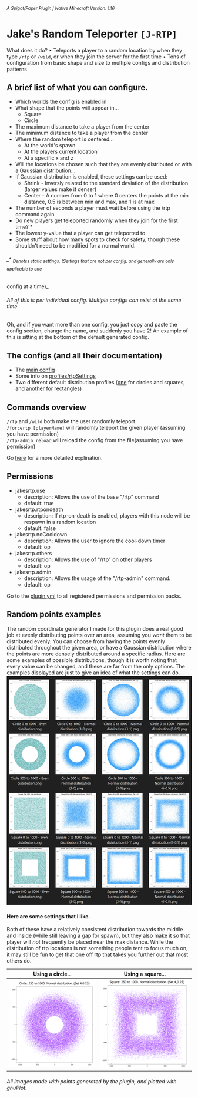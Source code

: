 <sup>_A Spigot/Paper Plugin | Native Minecraft Version: 1.16_</sup>

# Jake's Random Teleporter `[J-RTP]`

What does it do? • Teleports a player to a random location by when they type `/rtp` or `/wild`, or when they join the
server for the first time • Tons of configuration from basic shape and size to multiple configs and distribution
patterns

## A brief list of what you can configure.

* Which worlds the config is enabled in
* What shape that the points will appear in...
    * Square
    * Circle
* The maximum distance to take a player from the center
* The minimum distance to take a player from the center
* Where the random teleport is centered...
    * At the world's spawn
    * At the players current location`
    * At a specific x and z
* Will the locations be chosen such that they are evenly distributed or with a Gaussian distribution...
* If Gaussian distribution is enabled, these settings can be used:
    * Shrink - Inversly related to the standard deviation of the distribution (larger values make it denser)
    * Center - A number from 0 to 1 where 0 centers the points at the min distance, 0.5 is between min and max, and 1 is
      at max
* The number of seconds a player must wait before using the /rtp command again
* Do new players get teleported randomly when they join for the first time? *
* The lowest y-value that a player can get teleported to
* Some stuff about how many spots to check for safety, though these shouldn't need to be modified for a normal world.

###### _* <sub>Denotes static settings. (Settings that are not per config, and generally are only applicable to one

config at a time)</sub>_

###### _All of this is per individual config. Multiple configs can exist at the same time_

Oh, and if you want more than one config, you just copy and paste the config section, change the name, and suddenly you
have 2! An example of this is sitting at the bottom of the default generated config.

## The configs (and all their documentation)

* The [main config](JakesRTP-Core/src/main/resources/config.yml)
* Some info on [profiles/rtpSettings](doc/profiles.md)
* Two different default distribution
  profiles ([one](JakesRTP-Core/src/main/resources/distributions/default-symmetric.yml)
  for circles and squares,
  and [another](JakesRTP-Core/src/main/resources/distributions/default-rectangle.yml)
  for rectangles)

## Commands overview

`/rtp` and `/wild` both make the user randomly teleport  
`/forcertp [playerName]` will randomly teleport the given player (assuming you have permission)  
`/rtp-admin reload` will reload the config from the file(assuming you have permission)

Go [here](doc/commands.md) for a more detailed explination.

## Permissions

* jakesrtp.use
    * description: Allows the use of the base "/rtp" command
    * default: true
* jakesrtp.rtpondeath
    * description: If rtp-on-death is enabled, players with this node will be respawn in a random location
    * default: false
* jakesrtp.noCooldown
    * description: Allows the user to ignore the cool-down timer
    * default: op
* jakesrtp.others
    * description: Allows the use of "/rtp" on other players
    * default: op
* jakesrtp.admin
    * description: Allows the usage of the "/rtp-admin" command.
    * default: op

Go to the [plugin.yml](src/main/resources/plugin.yml) to all registered permissions and permission packs.

## Random points examples

The random coordinate generator I made for this plugin does a real good job at evenly distributing points over an area,
assuming you _want_ them to be distributed evenly. You can choose from having the points evenly distributed throughout
the given area, or have a Gaussian distribution where the points are more densely distributed around a specific radius.
Here are some examples of possible distributions, though it is worth noting that every value can be changed, and these
are far from the only options. The examples displayed are just to give an idea of what the settings can do.
![Image](pics/distributionExamples.png "icon")

#### Here are some settings that I like.

Both of these have a relatively consistent distribution towards the middle and inside (while still leaving a gap for
spawn), but they also make it so that player will _not_ frequently be placed near the max distance. While the
distribution of rtp locations is not something people tent to focus much on, it may still be fun to get that one off rtp
that takes you further out that most others do.

| Using a circle...       | Using a square...       |
| ----------------------- | ----------------------- |
| ![Image](pics/x%20Circle%20250%20to%201000%20-%20Normal%20distribution%20(4-0.25).png "icon") | ![Image](pics/x%20Square%20250%20to%201000%20-%20Normal%20distribution%20(4-0.25).png "icon") |

###### All images made with points generated by the plugin, and plotted with gnuPlot.
